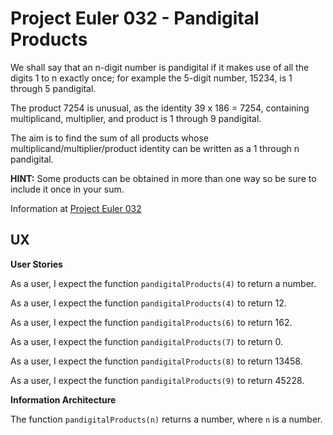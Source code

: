 # Project Euler 032 - Pandigital Products

We shall say that an n-digit number is pandigital if it makes use of all the digits 1 to n exactly once; for example the 5-digit number, 15234, is 1 through 5 pandigital.

The product 7254 is unusual, as the identity 39 x 186 = 7254, containing multiplicand, multiplier, and product is 1 through 9 pandigital.

The aim is to find the sum of all products whose multiplicand/multiplier/product identity can be written as a 1 through n pandigital.

**HINT:** Some products can be obtained in more than one way so be sure to include it once in your sum.

Information at [Project Euler 032](https://projecteuler.net/problem=32)

## UX

**User Stories**

As a user, I expect the function `pandigitalProducts(4)` to return a number.

As a user, I expect the function `pandigitalProducts(4)` to return 12.

As a user, I expect the function `pandigitalProducts(6)` to return 162.

As a user, I expect the function `pandigitalProducts(7)` to return 0.

As a user, I expect the function `pandigitalProducts(8)` to return 13458.

As a user, I expect the function `pandigitalProducts(9)` to return 45228.

**Information Architecture**

The function `pandigitalProducts(n)` returns a number, where `n` is a number.

